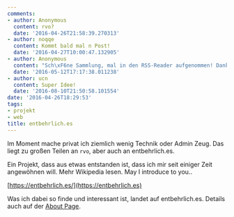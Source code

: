 ```yaml
---
comments:
- author: Anonymous
  content: rvo?
  date: '2016-04-26T21:58:39.270313'
- author: noqqe
  content: Kommt bald mal n Post!
  date: '2016-04-27T10:00:47.132905'
- author: Anonymous
  content: "Sch\xF6ne Sammlung, mal in den RSS-Reader aufgenommen! Danke"
  date: '2016-05-12T17:17:38.011238'
- author: ucn
  content: Super Idee!
  date: '2016-08-10T21:50:58.101554'
date: '2016-04-26T18:29:53'
tags:
- projekt
- web
title: entbehrlich.es
---
```


Im Moment mache privat ich ziemlich wenig Technik oder Admin Zeug.
Das liegt zu großen Teilen an `rvo`, aber auch an entbehrlich.es.

Ein Projekt, dass aus etwas entstanden ist, dass ich mir seit einiger Zeit
angewöhnen will. Mehr Wikipedia lesen. May I introduce to you..

[https://entbehrlich.es/](https://entbehrlich.es)

Was ich dabei so finde und interessant ist, landet auf entbehrlich.es.
Details auch auf der [About Page](https://entbehrlich.es/about/).

